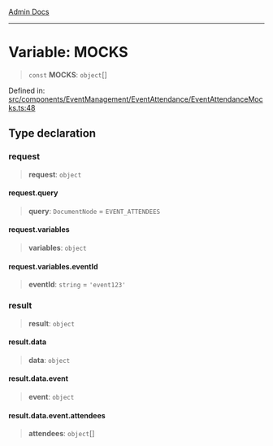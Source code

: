 [Admin Docs](/)

***

# Variable: MOCKS

> `const` **MOCKS**: `object`[]

Defined in: [src/components/EventManagement/EventAttendance/EventAttendanceMocks.ts:48](https://github.com/PalisadoesFoundation/talawa-admin/blob/main/src/components/EventManagement/EventAttendance/EventAttendanceMocks.ts#L48)

## Type declaration

### request

> **request**: `object`

#### request.query

> **query**: `DocumentNode` = `EVENT_ATTENDEES`

#### request.variables

> **variables**: `object`

#### request.variables.eventId

> **eventId**: `string` = `'event123'`

### result

> **result**: `object`

#### result.data

> **data**: `object`

#### result.data.event

> **event**: `object`

#### result.data.event.attendees

> **attendees**: `object`[]
